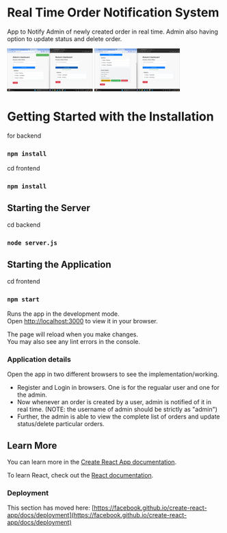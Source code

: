 # Real Time Order Notification System
App to Notify Admin of newly created order in real time. Admin also having option to update status and delete order.

<img src="/frontend/public/rtons1.png" width="200" height="100">
<img src="/frontend/public/rtons2.png" width="200" height="100">

# Getting Started with the Installation

for backend
### `npm install`
cd frontend
### `npm install`


## Starting the Server
cd backend
### `node server.js`

## Starting the Application
cd frontend
### `npm start`

Runs the app in the development mode.\
Open [http://localhost:3000](http://localhost:3000) to view it in your browser.

The page will reload when you make changes.\
You may also see any lint errors in the console.


### Application details

Open the app in two different browsers to see the implementation/working.
- Register and Login in browsers. One is for the regualar user and one for the admin.
- Now whenever an order is created by a user, admin is notified of it in real time.
  (NOTE: the username of admin should be strictly as "admin")
- Further, the admin is able to view the complete list of orders and update status/delete particular orders.


## Learn More

You can learn more in the [Create React App documentation](https://facebook.github.io/create-react-app/docs/getting-started).

To learn React, check out the [React documentation](https://reactjs.org/).

### Deployment

This section has moved here: [https://facebook.github.io/create-react-app/docs/deployment](https://facebook.github.io/create-react-app/docs/deployment)

